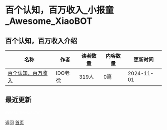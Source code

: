 # 百个认知，百万收入_小报童_Awesome_XiaoBOT

## 百个认知，百万收入介绍
>   
  


|名称|作者|读者数量|内容数量|更新时间|
|---|---|---|---|---|
|[百个认知，百万收入](https://xiaobot.net/p/renzhi?refer=0b133df9-27dc-423b-8101-639049001c13)|IDO老徐|319人|0篇|2024-11-01|

## 最近更新



<a href="https://github.com/Reno9527/awesome-xiaobot" style="color: white; text-decoration: none;">awesome-xiaobot</a>

返回 [首页](../README.md)
